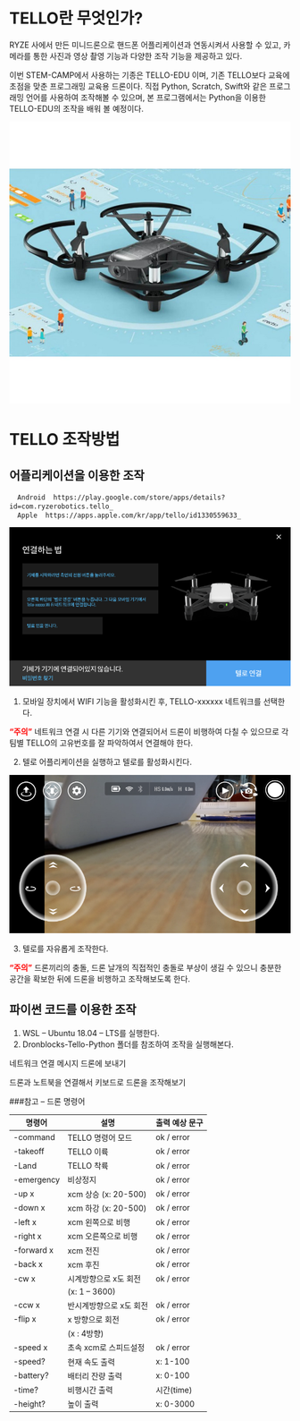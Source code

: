 # TELLO란 무엇인가?

RYZE 사에서 만든 미니드론으로 핸드폰 어플리케이션과 연동시켜서 사용할 수 있고, 카메라를 통한 사진과 영상 촬영 기능과 다양한 조작 기능을 제공하고 있다.

이번 STEM-CAMP에서 사용하는 기종은 TELLO-EDU 이며, 기존 TELLO보다 교육에 초점을 맞춘 프로그래밍 교육용 드론이다. 직접 Python, Scratch, Swift와 같은 프로그래밍 언어를 사용하여 조작해볼 수 있으며, 본 프로그램에서는 Python을 이용한 TELLO-EDU의 조작을 배워 볼 예정이다.

![tello_edu_drone](img/tello-edu-drone.jpg)

# TELLO 조작방법

## 어플리케이션을 이용한 조작

      Android  https://play.google.com/store/apps/details?id=com.ryzerobotics.tello_
      Apple  https://apps.apple.com/kr/app/tello/id1330559633_


![Tello_application_not_linked](img/Tello_application_not_linked.png)


1.	모바일 장치에서 WIFI 기능을 활성화시킨 후, TELLO-xxxxxx 네트워크를 선택한다.

  <span style="color:red">__“주의”__</span> 네트워크 연결 시 다른 기기와 연결되어서 드론이 비행하여 다칠 수 있으므로 각 팀별 TELLO의 고유번호를 잘 파악하여서 연결해야 한다.


2.  텔로 어플리케이션을 실행하고 텔로를 활성화시킨다.


![tello_application_image_real](img/tello_application_image_real.png)

3.	텔로를 자유롭게 조작한다.

  <span style="color:red">__“주의”__</span> 드론끼리의 충돌, 드론 날개의 직접적인 충돌로 부상이 생길 수 있으니 충분한 공간을 확보한 뒤에 드론을 비행하고 조작해보도록 한다.

## 파이썬 코드를 이용한 조작

1.	WSL – Ubuntu 18.04 – LTS를 실행한다.
2.	Dronblocks-Tello-Python 폴더를 참조하여 조작을 실행해본다.


네트워크 연결 메시지 드론에 보내기

드론과 노트북을 연결해서 키보드로 드론을 조작해보기

###참고 – 드론 명령어

|명령어|설명|출력 예상 문구|
|-----|----|-------------|
|-command|TELLO 명령어 모드|	ok / error|
|-takeoff|			TELLO 이륙		|ok / error|
|-Land		|	TELLO 착륙	|	ok / error|
|-emergency	|	비상정지	|	ok / error|
|-up x	|		xcm 상승 (x: 20-500)	|ok / error|
|-down x |			xcm 하강 (x: 20-500)	|ok / error|
|-left x		|	xcm 왼쪽으로 비행|	ok / error|
|-right x 	|		xcm 오른쪽으로 비행|	ok / error|
|-forward x	|	xcm 전진	|	ok / error|
|-back x		|	xcm 후진	|	ok / error|
|-cw x		|	시계방향으로 x도 회전|	ok / error|
|				|(x: 1 – 3600)| |
|-ccw x		|	반시계방향으로 x도 회전|	ok / error|
|-flip x		|	x 방향으로 회전	|	ok / error|
|			|	(x : 4방향)| |
|-speed x		|	초속 xcm로 스피드설정|	ok / error|
|-speed?		|	현재 속도 출력	|	x: 1-100|
|-battery?	|		배터리 잔량 출력|	x: 0-100|
|-time?		|	비행시간 출력	|	시간(time)|
|-height?	|		높이 출력	|	x: 0-3000|
